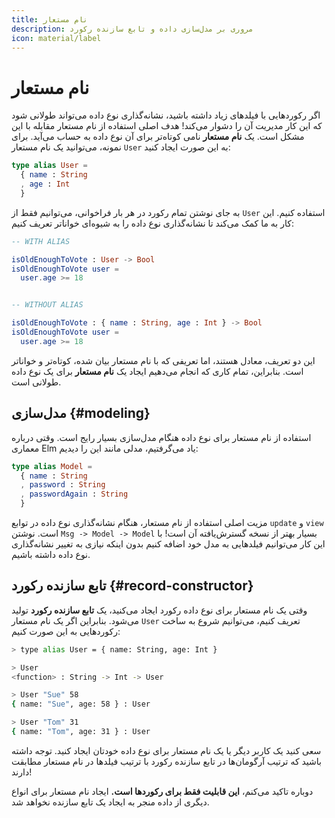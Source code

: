 ```yaml
---
title: نام مستعار
description: مروری بر مدل‌سازی داده و تابع سازنده رکورد
icon: material/label
---
```


# نام مستعار

اگر رکوردهایی با فیلدهای زیاد داشته باشید، نشانه‌گذاری نوع داده می‌تواند طولانی شود که این کار مدیریت آن را دشوار می‌کند! هدف اصلی استفاده از نام مستعار مقابله با این مشکل است. یک **نام مستعار** نامی کوتاه‌تر برای آن نوع داده به حساب می‌آید. برای نمونه، می‌توانید یک نام مستعار `User` به این صورت ایجاد کنید:

```elm
type alias User =
  { name : String
  , age : Int
  }
```

به جای نوشتن تمام رکورد در هر بار فراخوانی، می‌توانیم فقط از `User` استفاده کنیم. این کار به ما کمک می‌کند تا نشانه‌گذاری نوع داده را به شیوه‌ای خواناتر تعریف کنیم:

```elm
-- WITH ALIAS

isOldEnoughToVote : User -> Bool
isOldEnoughToVote user =
  user.age >= 18


-- WITHOUT ALIAS

isOldEnoughToVote : { name : String, age : Int } -> Bool
isOldEnoughToVote user =
  user.age >= 18
```

این دو تعریف، معادل هستند، اما تعریفی که با نام مستعار بیان شده، کوتاه‌تر و خواناتر است. بنابراین، تمام کاری که انجام می‌دهیم ایجاد یک **نام مستعار** برای یک نوع داده طولانی است.

## مدل‌سازی {#modeling}

استفاده از نام مستعار برای نوع داده هنگام مدل‌سازی بسیار رایج است. وقتی درباره معماری Elm یاد می‌گرفتیم، مدلی مانند این را دیدیم:

```elm
type alias Model =
  { name : String
  , password : String
  , passwordAgain : String
  }
```

مزیت اصلی استفاده از نام مستعار، هنگام نشانه‌گذاری نوع داده در توابع `update` و `view` است. نوشتن `Msg -> Model -> Model` بسیار بهتر از نسخه گسترش‌یافته آن است! با این کار می‌توانیم فیلدهایی به مدل خود اضافه کنیم بدون اینکه نیازی به تغییر نشانه‌گذاری نوع داده داشته باشیم.

## تابع سازنده رکورد {#record-constructor}

وقتی یک نام مستعار برای نوع داده رکورد ایجاد می‌کنید، یک **تابع سازنده رکورد** تولید می‌شود. بنابراین اگر یک نام مستعار `User` تعریف کنیم، می‌توانیم شروع به ساخت رکوردهایی به این صورت کنیم:

```bash
> type alias User = { name: String, age: Int }

> User
<function> : String -> Int -> User

> User "Sue" 58
{ name: "Sue", age: 58 } : User

> User "Tom" 31
{ name: "Tom", age: 31 } : User
```

سعی کنید یک کاربر دیگر یا یک نام مستعار برای نوع داده خودتان ایجاد کنید. توجه داشته باشید که ترتیب آرگومان‌ها در تابع سازنده رکورد با ترتیب فیلدها در نام مستعار مطابقت دارند!

دوباره تاکید می‌کنم، **این قابلیت فقط برای رکوردها است.** ایجاد نام مستعار برای انواع دیگری از داده منجر به ایجاد یک تابع سازنده نخواهد شد.